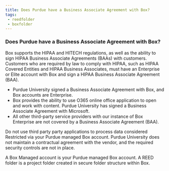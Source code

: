 ```yaml
---
title: Does Purdue have a Business Associate Agreement with Box?
tags:
 - reedfolder
 - boxfolder
---
```


### Does Purdue have a Business Associate Agreement with Box?

Box supports the HIPAA and HITECH regulations, as well as the ability to sign HIPAA Business Associate Agreements (BAAs) with customers. Customers who are required by law to comply with HIPAA, such as HIPAA Covered Entities and HIPAA Business Associates, must have an Enterprise or Elite account with Box and sign a HIPAA Business Associate Agreement (BAA).
* Purdue University signed a Business Associate Agreement with Box, and Box accounts are Enterprise.
* Box provides the ability to use O365 online office application to open and work with content. Purdue University has signed a Business Associate Agreement with Microsoft.
* All other third-party service providers with our instance of Box Enterprise are not covered by a Business Associate Agreement (BAA).

Do not use third party party applications to process data considered Restricted via your Purdue managed Box account. Purdue University does not maintain a contractual agreement with the vendor, and the required security controls are not in place.

A Box Managed account is your Purdue managed Box account. A REED folder is a project folder created in secure folder structure within Box.
